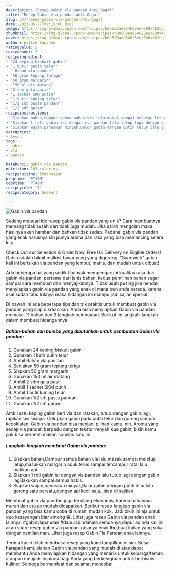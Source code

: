 ```yaml
---
description: "Resep Gabin vla pandan Anti Gagal"
title: "Resep Gabin vla pandan Anti Gagal"
slug: 637-resep-gabin-vla-pandan-anti-gagal
date: 2021-05-27T09:15:00.010Z
image: https://img-global.cpcdn.com/recipes/b0a503ae954623ee/680x482cq70/gabin-vla-pandan-foto-resep-utama.jpg
thumbnail: https://img-global.cpcdn.com/recipes/b0a503ae954623ee/680x482cq70/gabin-vla-pandan-foto-resep-utama.jpg
cover: https://img-global.cpcdn.com/recipes/b0a503ae954623ee/680x482cq70/gabin-vla-pandan-foto-resep-utama.jpg
author: Willie Sanchez
ratingvalue: 5
reviewcount: 7
recipeingredient:
- "24 keping biskuit gabin"
- "1 butir putih telur"
- " Bahan vla pandan"
- "50 gram tepung terigu"
- "50 gram margarin"
- "150 ml air matang"
- "2 sdm gula pasir"
- "1 sachet SKM putih"
- "1 butir kuning telur"
- "1/2 sdt pasta pandan"
- "1/2 sdt garam"
recipeinstructions:
- "Siapkan bahan,Campur semua bahan vla lalu masak sampai meletup letup,masukkan margarin aduk terus sampai tercampur rata, lalu matikan api"
- "Siapkan 1 roti gabin isi dengan vla pandan lalu tutup lagi dengan gabin lagi.lakukan sampai semua habis."
- "Siapkan wajan,panaskan minyak,Balur gabin dengan putih telur,lalu goreng satu persatu,dengan api kecil saja...siap di sajikan."
categories:
- Resep
tags:
- gabin
- vla
- pandan

katakunci: gabin vla pandan 
nutrition: 163 calories
recipecuisine: Indonesian
preptime: "PT10M"
cooktime: "PT41M"
recipeyield: "1"
recipecategory: Dessert

---
```



![Gabin vla pandan](https://img-global.cpcdn.com/recipes/b0a503ae954623ee/680x482cq70/gabin-vla-pandan-foto-resep-utama.jpg)

Sedang mencari ide resep gabin vla pandan yang unik? Cara membuatnya memang tidak susah dan tidak juga mudah. Jika salah mengolah maka hasilnya akan hambar dan bahkan tidak sedap. Padahal gabin vla pandan yang enak harusnya sih punya aroma dan rasa yang bisa memancing selera kita.

Check Out our Selection &amp; Order Now. Free UK Delivery on Eligible Orders! Gabin adalah bikuit malkist tawar yang yang digoreng. &#34;Sandwich&#34; gabin kali ini berisikan vla pandan yang lembut, manis, dan mudah untuk dibuat!

Ada beberapa hal yang sedikit banyak mempengaruhi kualitas rasa dari gabin vla pandan, pertama dari jenis bahan, kedua pemilihan bahan segar sampai cara membuat dan menyajikannya. Tidak usah pusing jika hendak menyiapkan gabin vla pandan yang enak di mana pun anda berada, karena asal sudah tahu triknya maka hidangan ini mampu jadi sajian spesial.


Di bawah ini ada beberapa tips dan trik praktis untuk membuat gabin vla pandan yang siap dikreasikan. Anda bisa menyiapkan Gabin vla pandan memakai 11 bahan dan 3 langkah pembuatan. Berikut ini langkah-langkah dalam membuat hidangannya.

<!--inarticleads1-->

##### Bahan-bahan dan bumbu yang dibutuhkan untuk pembuatan Gabin vla pandan:

1. Gunakan 24 keping biskuit gabin
1. Gunakan 1 butir putih telur
1. Ambil  Bahan vla pandan
1. Sediakan 50 gram tepung terigu
1. Siapkan 50 gram margarin
1. Gunakan 150 ml air matang
1. Ambil 2 sdm gula pasir
1. Ambil 1 sachet SKM putih
1. Ambil 1 butir kuning telur
1. Gunakan 1/2 sdt pasta pandan
1. Gunakan 1/2 sdt garam


Ambil satu keping gabin beri vla dan ratakan, tutup dengan gabin lagi, rapikan sisi sisinya. Celupkan gabin pada putih telur dan goreng sampai kecoklatan. Gabin vla pandan bisa menjadi pilihan kamu, nih. Aroma yang sedap vla pandan berpadu dengan tekstur renyah kue gabin, bikin kamu gak bisa berhenti makan camilan satu ini. 

<!--inarticleads2-->

##### Langkah-langkah membuat Gabin vla pandan:

1. Siapkan bahan,Campur semua bahan vla lalu masak sampai meletup letup,masukkan margarin aduk terus sampai tercampur rata, lalu matikan api
1. Siapkan 1 roti gabin isi dengan vla pandan lalu tutup lagi dengan gabin lagi.lakukan sampai semua habis.
1. Siapkan wajan,panaskan minyak,Balur gabin dengan putih telur,lalu goreng satu persatu,dengan api kecil saja...siap di sajikan.


Membuat gabin vla pandan juga terbilang ekonomis, karena bahannya murah dan cukup mudah didapatkan. Berikut resep lengkap gabin vla pandan yang bisa kamu coba di rumah, mudah kok. Jadi bikin ini aja untuk duo kesayangan biar anteng 😁. Lihat juga resep Gabin vla pandan enak lainnya. #gabinvlapandan #dapuradindahalo semuanya,dapur adinda kali ini akan share resep gabin vla pandan. rasanya enak lho,buat kalian yang suka dengan cemilan man. Lihat juga resep Gabin Fla Pandan enak lainnya. 

Terima kasih telah membaca resep yang kami tampilkan di sini. Besar harapan kami, olahan Gabin vla pandan yang mudah di atas dapat membantu Anda menyiapkan hidangan yang menarik untuk keluarga/teman ataupun menjadi inspirasi bagi Anda yang berkeinginan untuk berbisnis kuliner. Semoga bermanfaat dan selamat mencoba!
